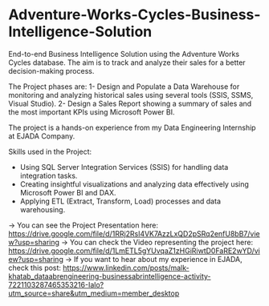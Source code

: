 # Adventure-Works-Cycles-Business-Intelligence-Solution
 End-to-end Business Intelligence Solution using the Adventure Works Cycles database. The aim is to track and analyze their sales for a better decision-making process.

 The Project phases are:
 1- Design and Populate a Data Warehouse for monitoring and analyzing historical sales using several tools (SSIS, SSMS, Visual Studio).
 2- Design a Sales Report showing a summary of sales and the most important KPIs using Microsoft Power BI. 

The project is a hands-on experience from my Data Engineering Internship at EJADA Company.

Skills used in the Project:
- Using SQL Server Integration Services (SSIS) for handling data integration tasks. 
- Creating insightful visualizations and analyzing data effectively using Microsoft Power BI and DAX. 
- Applying ETL (Extract, Transform, Load) processes and data warehousing. 

-> You can see the Project Presentation here: https://drive.google.com/file/d/1RRj2Rsl4VK7AzzLxQD2pSRq2enfU8bB7/view?usp=sharing
-> You can check the Video representing the project here: https://drive.google.com/file/d/1LmETL5gYUvqaZ1zHGiRiwtD0FaRE2wYD/view?usp=sharing
-> If you want to hear about my experience in EJADA, check this post: https://www.linkedin.com/posts/malk-khatab_dataabrengineering-businessabrintelligence-activity-7221103287465353216-Ialo?utm_source=share&utm_medium=member_desktop
